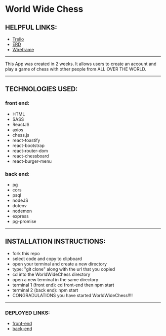 # World Wide Chess

## HELPFUL LINKS:

- [Trello](https://trello.com/b/Nwmuo8SR/world-wide-chess)
- [ERD](https://imgur.com/rpMllA1)
- [Wireframe](https://www.figma.com/file/3p02DmKJp0UaQVcBpuEbtl/world-wide-chess-wireframe?node-id=0%3A1)

<hr />

This App was created in 2 weeks. It allows users to create an account and play a game of chess with other people from ALL OVER THE WORLD.

<hr />

## TECHNOLOGIES USED:

### front end:

- HTML
- SASS
- ReactJS
- axios
- chess.js
- react-toastify
- react-bootstrap
- react-router-dom
- react-chessboard
- react-burger-menu

### back end:

- pg
- cors
- psql
- nodeJS
- dotenv
- nodemon
- express
- pg-promise

<hr />

## INSTALLATION INSTRUCTIONS:

- fork this repo
- select code and copy to clipboard
- open your terminal and create a new directory
- type: "git clone" along with the url that you copied
- cd into the WorldWideChess directory
- open a new terminal in the same directory
- terminal 1 (front end): cd front-end then npm start
- terminal 2 (back end): npm start
- CONGRADULATIONS you have started WorldWideChess!!!!

<hr />

### DEPLOYED LINKS:

- [front-end](https://world-wide-chess.netlify.app/)
- [back-end](https://world-wide-chess.adaptable.app)
